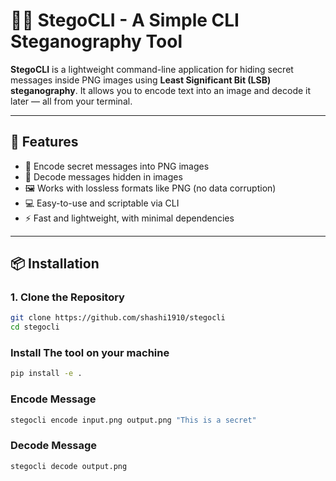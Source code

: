 # 🕵️‍♂️ StegoCLI - A Simple CLI Steganography Tool

**StegoCLI** is a lightweight command-line application for hiding secret messages inside PNG images using **Least Significant Bit (LSB) steganography**. It allows you to encode text into an image and decode it later — all from your terminal.

---

## 🚀 Features

- 🔐 Encode secret messages into PNG images
- 🧠 Decode messages hidden in images
- 🖼️ Works with lossless formats like PNG (no data corruption)
- 💻 Easy-to-use and scriptable via CLI
- ⚡ Fast and lightweight, with minimal dependencies

---

## 📦 Installation

### 1. Clone the Repository

```bash
git clone https://github.com/shashi1910/stegocli
cd stegocli
```

### Install The tool on your machine
```bash
pip install -e .
```

### Encode Message
```bash
stegocli encode input.png output.png "This is a secret"
```
### Decode Message
```bash
stegocli decode output.png
```


